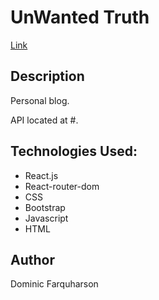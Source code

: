 # UnWanted Truth
[Link](https://colors-1bd83.firebaseapp.com/)

## Description

Personal blog.

API located at #.

## Technologies Used: 
- React.js
- React-router-dom
- CSS
- Bootstrap
- Javascript
- HTML

## Author
Dominic Farquharson

